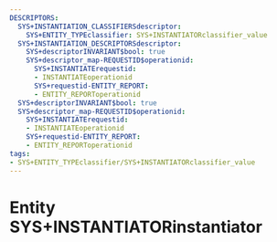 ```yaml
---
DESCRIPTORS:
  SYS+INSTANTIATION_CLASSIFIERSdescriptor:
    SYS+ENTITY_TYPEclassifier: SYS+INSTANTIATORclassifier_value
  SYS+INSTANTIATION_DESCRIPTORSdescriptor:
    SYS+descriptorINVARIANT$bool: true
    SYS+descriptor_map-REQUESTID$operationid:
      SYS+INSTANTIATErequestid:
      - INSTANTIATEoperationid
      SYS+requestid-ENTITY_REPORT:
      - ENTITY_REPORToperationid
  SYS+descriptorINVARIANT$bool: true
  SYS+descriptor_map-REQUESTID$operationid:
    SYS+INSTANTIATErequestid:
    - INSTANTIATEoperationid
    SYS+requestid-ENTITY_REPORT:
    - ENTITY_REPORToperationid
tags:
- SYS+ENTITY_TYPEclassifier/SYS+INSTANTIATORclassifier_value
---
```

# Entity SYS+INSTANTIATORinstantiator

